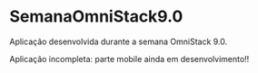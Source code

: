 # SemanaOmniStack9.0
Aplicação desenvolvida durante a semana OmniStack 9.0.

Aplicação incompleta: parte mobile ainda em desenvolvimento!!